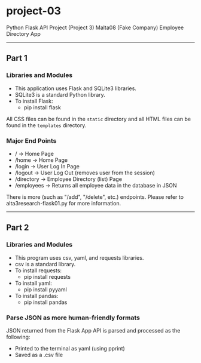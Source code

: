# project-03
Python Flask API Project (Project 3)
Malta08 (Fake Company) Employee Directory App

---------
## Part 1

### Libraries and Modules
- This application uses Flask and SQLite3 libraries.
- SQLite3 is a standard Python library.
- To install Flask:
    - pip install flask

All CSS files can be found in the `static` directory and all HTML files can be found in the `templates` directory.

### Major End Points
- /          -> Home Page
- /home      -> Home Page
- /login     -> User Log In Page
- /logout    -> User Log Out (removes user from the session)
- /directory -> Employee Directory (list) Page
- /employees -> Returns all employee data in the database in JSON

There is more (such as "/add", "/delete", etc.) endpoints. Please refer to alta3research-flask01.py for more information.

---------
## Part 2

### Libraries and Modules
- This program uses csv, yaml, and requests libraries.
- csv is a standard library.
- To install requests:
    - pip install requests
- To install yaml:
    - pip install pyyaml
- To install pandas:
    - pip install pandas

### Parse JSON as more human-friendly formats
JSON returned from the Flask App API is parsed and processed as the following:
- Printed to the terminal as yaml (using pprint)
- Saved as a .csv file
